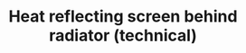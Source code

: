 ---
layout: link
link_url: https://iwarm-en.techinfus.com/radiatory/teplovoj-ekran.html
title: Heat reflecting screen behind radiator (technical)
source: iwarm
card: Place foil behind radiators
petal: 
task: 
---